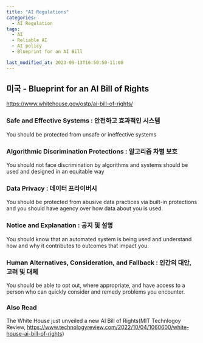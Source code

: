 ```yaml
---
title: "AI Regulations"
categories:
  - AI Regulation
tags:
  - AI
  - Reliable AI
  - AI policy
  - Blueprint for an AI Bill

last_modified_at: 2023-09-13T16:50:50-11:00
---
```


## 미국 - Blueprint for an AI Bill of Rights 

https://www.whitehouse.gov/ostp/ai-bill-of-rights/

### Safe and Effective Systems : 안전하고 효과적인 시스템 
    
  You should be protected from unsafe or ineffective systems

### Algorithmic Discrimination Protections : 알고리즘 차별 보호
  
  You should not face discrimination by algorithms and systems should be used and designed in an equitable way

### Data Privacy : 데이터 프라이버시
  
  You should be protected from abusive data practices via built-in protections and you should have agency over how data about you is used. 

### Notice and Explanation : 공지 및 설명
  
  You should know that an automated system is being used and understand how and why it contributes to outcomes that impact you.

### Human Alternatives, Consideration, and Fallback : 인간의 대안, 고려 및 대체
  
  You should be able to opt out, where appropriate, and have access to a person who can quickly consider and remedy problems you encounter. 


### Also Read 
The White House just unveiled a new AI Bill of Rights(MIT Technlogoy Review, https://www.technologyreview.com/2022/10/04/1060600/white-house-ai-bill-of-rights)






